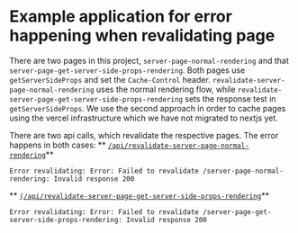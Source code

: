 # Example application for error happening when revalidating page

There are two pages in this project, `server-page-normal-rendering` and
that `server-page-get-server-side-props-rendering`. Both pages use `getServerSideProps`
and set the `Cache-Control` header. `revalidate-server-page-normal-rendering` uses the normal rendering flow,
while `revalidate-server-page-get-server-side-props-rendering` sets the response test in `getServerSideProps`. We use
the second approach in order to cache pages using the vercel infrastructure which we have not migrated to nextjs yet. 

There are two api calls, which revalidate the respective pages. The error happens in both cases:
** [`/api/revalidate-server-page-normal-rendering`](/api/revalidate-server-page-normal-rendering)**
```text
Error revalidating: Error: Failed to revalidate /server-page-normal-rendering: Invalid response 200
```
**  [`(/api/revalidate-server-page-get-server-side-props-rendering`](/api/revalidate-server-page-get-server-side-props-rendering)**
```text
Error revalidating: Error: Failed to revalidate /server-page-get-server-side-props-rendering: Invalid response 200
```


